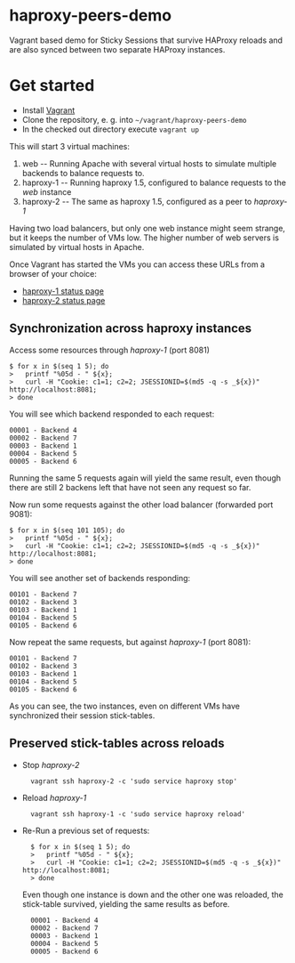# haproxy-peers-demo
Vagrant based demo for Sticky Sessions that survive HAProxy reloads and are also synced between two separate HAProxy instances.

# Get started
* Install [Vagrant](https://www.vagrantup.com)
* Clone the repository, e. g. into `~/vagrant/haproxy-peers-demo`
* In the checked out directory execute `vagrant up`

This will start 3 virtual machines:

1. web -- Running Apache with several virtual hosts to simulate multiple backends to balance requests to.
1. haproxy-1 -- Running haproxy 1.5, configured to balance requests to the _web_ instance
1. haproxy-2 -- The same as haproxy 1.5, configured as a peer to _haproxy-1_

Having two load balancers, but only one web instance might seem strange, but it keeps the number of VMs low.
The higher number of web servers is simulated by virtual hosts in Apache.

Once Vagrant has started the VMs you can access these URLs from a browser of your choice:

  * [haproxy-1 status page](http://localhost:8404/monitor)
  * [haproxy-2 status page](http://localhost:9404/monitor)


## Synchronization across haproxy instances

Access some resources through _haproxy-1_ (port 8081)
```
$ for x in $(seq 1 5); do 
>   printf "%05d - " ${x};
>   curl -H "Cookie: c1=1; c2=2; JSESSIONID=$(md5 -q -s _${x})" http://localhost:8081;
> done
```
You will see which backend responded to each request:

```
00001 - Backend 4
00002 - Backend 7
00003 - Backend 1
00004 - Backend 5
00005 - Backend 6
```

Running the same 5 requests again will yield the same result, even though there are still 2 backens left that
have not seen any request so far.

Now run some requests against the other load balancer (forwarded port 9081):

```
$ for x in $(seq 101 105); do 
>   printf "%05d - " ${x};
>   curl -H "Cookie: c1=1; c2=2; JSESSIONID=$(md5 -q -s _${x})" http://localhost:8081;
> done
```

You will see another set of backends responding:
```
00101 - Backend 7
00102 - Backend 3
00103 - Backend 1
00104 - Backend 5
00105 - Backend 6
```

Now repeat the same requests, but against _haproxy-1_ (port 8081):
```
00101 - Backend 7
00102 - Backend 3
00103 - Backend 1
00104 - Backend 5
00105 - Backend 6
```
As you can see, the two instances, even on different VMs have synchronized their session stick-tables.

## Preserved stick-tables across reloads

* Stop _haproxy-2_

        vagrant ssh haproxy-2 -c 'sudo service haproxy stop'

* Reload _haproxy-1_

        vagrant ssh haproxy-1 -c 'sudo service haproxy reload'
        
* Re-Run a previous set of requests:

        $ for x in $(seq 1 5); do 
        >   printf "%05d - " ${x};
        >   curl -H "Cookie: c1=1; c2=2; JSESSIONID=$(md5 -q -s _${x})" http://localhost:8081;
        > done

  Even though one instance is down and the other one was reloaded, the stick-table
  survived, yielding the same results as before.

        00001 - Backend 4
        00002 - Backend 7
        00003 - Backend 1
        00004 - Backend 5
        00005 - Backend 6
